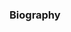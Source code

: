 ### Biography 

<!--

Hi! My name is Ostap. I'm a Blockchain developer with a passion for Solidity. I enjoy working with Solidity and Node.js.

Hard skills:

1. Solidity (Web3.js, Ethers.js, OpenZeppelin, Hardhat, Truffle) 
2. JavaScript (Node.js, React.js) 
3. Blockchain, EVM, ERC20, ERC721
